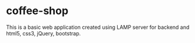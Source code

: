 # coffee-shop
This is a basic web application created using LAMP server for backend and  html5, css3, jQuery, bootstrap.
